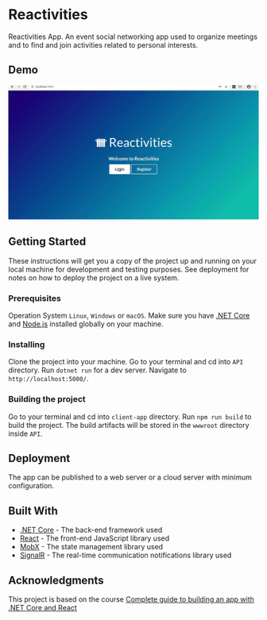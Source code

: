 # Reactivities

Reactivities App. An event social networking app used to organize meetings and to find and join activities related to personal interests.


## Demo

![Reactivities Demo](video/reactivities.gif)


## Getting Started

These instructions will get you a copy of the project up and running on your local machine for development and testing purposes. See deployment for notes on how to deploy the project on a live system.


### Prerequisites

Operation System `Linux`, `Windows` or `macOS`. Make sure you have [.NET Core](https://dotnet.microsoft.com/download) and [Node.js](https://nodejs.org) installed globally on your machine.


### Installing

Clone the project into your machine. Go to your terminal and cd into `API` directory. Run `dotnet run` for a dev server. Navigate to `http://localhost:5000/`.


### Building the project

Go to your terminal and cd into `client-app` directory. Run `npm run build` to build the project. The build artifacts will be stored in the `wwwroot` directory inside `API`. 


## Deployment

The app can be published to a web server or a cloud server with minimum configuration.


## Built With

* [.NET Core](https://dotnet.microsoft.com/) - The back-end framework used
* [React](https://create-react-app.dev/) - The front-end JavaScript library used
* [MobX](https://mobx.js.org/) - The state management library used
* [SignalR](https://dotnet.microsoft.com/apps/aspnet/signalr) - The real-time communication notifications library used


## Acknowledgments

This project is based on the course [Complete guide to building an app with .NET Core and React](https://www.udemy.com/course/complete-guide-to-building-an-app-with-net-core-and-react/)

